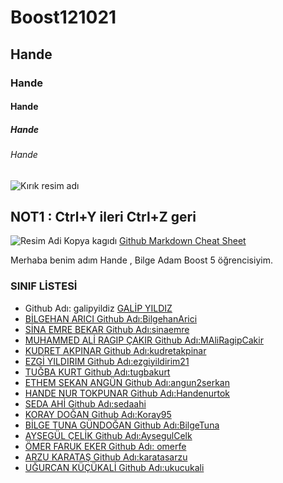 # Boost121021
## Hande
### Hande
#### Hande
##### Hande
###### Hande
![Kırık resim adı](asdasdadads)

**NOT1** : Ctrl+Y ileri Ctrl+Z geri
----
![Resim Adi](https://raw.githubusercontent.com/gist/ManulMax/2d20af60d709805c55fd784ca7cba4b9/raw/bcfeac7604f674ace63623106eb8bb8471d844a6/github.gif)
Kopya kagıdı [Github Markdown Cheat Sheet](https://guides.github.com/pdfs/markdown-cheatsheet-online.pdf) 

Merhaba benim adım Hande , Bilge Adam Boost 5 öğrencisiyim.

### SINIF LİSTESİ ###
-  Github Adı: galipyildiz [GALİP YILDIZ](https://github.com/galipyildiz/)
- [BİLGEHAN ARICI      Github Adı:BilgehanArici ](https://github.com/BilgehanArici)
- [SİNA EMRE BEKAR     Github Adı:sinaemre](https://github.com/sinaemre)
- [MUHAMMED ALİ RAGIP ÇAKIR Github Adı:MAliRagipCakir](https://github.com/MAliRagipCakir)
- [KUDRET AKPINAR      Github Adı:kudretakpinar](https://github.com/kudretakpinar)
- [EZGİ YILDIRIM       Github Adı:ezgiyildirim21](https://github.com/ezgiyildirim21)
- [TUĞBA KURT          Github Adı:tugbakurt](https://github.com/tugbakurt)
- [ETHEM SEKAN ANGÜN   Github Adı:angun2serkan](https://github.com/angun2serkan/)
- [HANDE NUR TOKPUNAR  Github Adı:Handenurtok](https://github.com/Handenurtok)
- [SEDA AHİ            Github Adı:sedaahi](https://github.com/sedaahi)
- [KORAY DOĞAN         Github Adı:Koray95](https://github.com/Koray95)
- [BİLGE TUNA GÜNDOĞAN Github Adı:BilgeTuna ](https://github.com/BilgeTuna)
- [AYŞEGÜL ÇELİK       Github Adı:AysegulCelk](https://github.com/AysegulCelk)
- [ÖMER FARUK EKER     Github Adı: omerfe](https://github.com/omerfe)
- [ARZU KARATAŞ        Github Adı:karatasarzu  ](https://github.com/karatasarzu)
- [UĞURCAN KÜÇÜKALİ    Github Adı:ukucukali   ](https://github.com/ukucukali)

